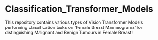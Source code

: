 # Classification_Transformer_Models
This repository contains various types of Vision Transformer Models performing classification tasks on 'Female Breast Mammograms' for distinguishing Malignant and Benign Tumours in Female Breast!

